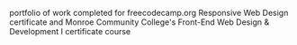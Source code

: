 portfolio of work completed for freecodecamp.org Responsive Web Design certificate and Monroe Community College's Front-End Web Design & Development I certificate course
